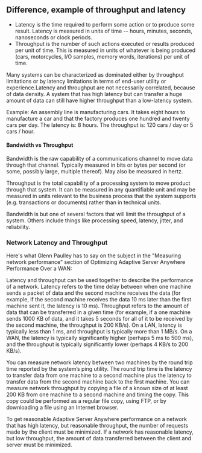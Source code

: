 ## Difference, example of throughput and latency

* Latency is the time required to perform some action or to produce some result. Latency is measured in units of time -- hours, minutes, seconds, nanoseconds or clock periods.
* Throughput is the number of such actions executed or results produced per unit of time. This is measured in units of whatever is being produced (cars, motorcycles, I/O samples, memory words, iterations) per unit of time.

Many systems can be characterized as dominated either by throughput limitations or by latency limitations in terms of end-user utility or experience.Latency and throughput are not necessarily correlated, because of data density. A system that has high latency but can transfer a huge amount of data can still have higher throughput than a low-latency system.

Example:
An assembly line is manufacturing cars. It takes eight hours to manufacture a car and that the factory produces one hundred and twenty cars per day.
The latency is: 8 hours.
The throughput is: 120 cars / day or 5 cars / hour.


#### Bandwidth vs Throughput
Bandwidth is the raw capability of a communications channel to move data through that channel. Typically measured in bits or bytes per second (or some, possibly large, multiple thereof). May also be measured in hertz.

Throughput is the total capability of a processing system to move product through that system. It can be measured in any quantifiable unit and may be measured in units relevant to the business process that the system supports (e.g. transactions or documents) rather than in technical units. 

Bandwidth is but one of several factors that will limit the throughput of a system. Others include things like processing speed, latency, jitter, and reliability.


### Network Latency and Throughput

Here's what Glenn Paulley has to say on the subject in the "Measuring network performance" section of Optimizing Adaptive Server Anywhere Performance Over a WAN:

Latency and throughput can be used together to describe the performance of a network. Latency refers to the time delay between when one machine sends a packet of data and the second machine receives the data (for example, if the second machine receives the data 10 ms later than the first machine sent it, the latency is 10 ms). Throughput refers to the amount of data that can be transferred in a given time (for example, if a one machine sends 1000 KB of data, and it takes 5 seconds for all of it to be received by the second machine, the throughput is 200 KB/s). On a LAN, latency is typically less than 1 ms, and throughput is typically more than 1 MB/s. On a WAN, the latency is typically significantly higher (perhaps 5 ms to 500 ms), and the throughput is typically significantly lower (perhaps 4 KB/s to 200 KB/s).

You can measure network latency between two machines by the round trip time reported by the system’s ping utility. The round trip time is the latency to transfer data from one machine to a second machine plus the latency to transfer data from the second machine back to the first machine. You can measure network throughput by copying a file of a known size of at least 200 KB from one machine to a second machine and timing the copy. This copy could be performed as a regular file copy, using FTP, or by downloading a file using an Internet browser.

To get reasonable Adaptive Server Anywhere performance on a network that has high latency, but reasonable throughput, the number of requests made by the client must be minimized. If a network has reasonable latency, but low throughput, the amount of data transferred between the client and server must be minimized.

